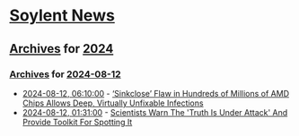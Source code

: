 # [Soylent News](../../../README.md)

## [Archives](../../index.md) for [2024](../index.md)

### [Archives](../../index.md) for [2024-08-12](index.md)

* [2024-08-12, 06:10:00](https://soylentnews.org/article.pl?sid=24/08/10/1729249&from=rss) - [‘Sinkclose’ Flaw in Hundreds of Millions of AMD Chips Allows Deep, Virtually Unfixable Infections](https://soylentnews.org/article.pl?sid=24/08/10/1729249&from=rss)
* [2024-08-12, 01:31:00](https://soylentnews.org/article.pl?sid=24/08/10/1713259&from=rss) - [Scientists Warn The 'Truth Is Under Attack' And Provide Toolkit For Spotting It](https://soylentnews.org/article.pl?sid=24/08/10/1713259&from=rss)
